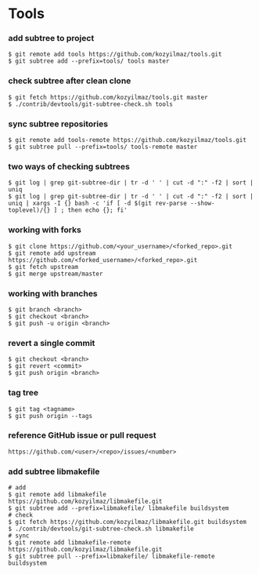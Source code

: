 # Tools

### add subtree to project
```
$ git remote add tools https://github.com/kozyilmaz/tools.git
$ git subtree add --prefix=tools/ tools master
```

### check subtree after clean clone
```
$ git fetch https://github.com/kozyilmaz/tools.git master
$ ./contrib/devtools/git-subtree-check.sh tools
```

### sync subtree repositories
```
$ git remote add tools-remote https://github.com/kozyilmaz/tools.git
$ git subtree pull --prefix=tools/ tools-remote master
```

### two ways of checking subtrees
```
$ git log | grep git-subtree-dir | tr -d ' ' | cut -d ":" -f2 | sort | uniq
$ git log | grep git-subtree-dir | tr -d ' ' | cut -d ":" -f2 | sort | uniq | xargs -I {} bash -c 'if [ -d $(git rev-parse --show-toplevel)/{} ] ; then echo {}; fi'
```

### working with forks
```
$ git clone https://github.com/<your_username>/<forked_repo>.git
$ git remote add upstream https://github.com/<forked_username>/<forked_repo>.git
$ git fetch upstream
$ git merge upstream/master
```

### working with branches
```
$ git branch <branch>
$ git checkout <branch>
$ git push -u origin <branch>
```

### revert a single commit
```
$ git checkout <branch>
$ git revert <commit>
$ git push origin <branch>
```

### tag tree
```
$ git tag <tagname>
$ git push origin --tags
```

### reference GitHub issue or pull request
```
https://github.com/<user>/<repo>/issues/<number>
```

### add subtree libmakefile
```
# add
$ git remote add libmakefile https://github.com/kozyilmaz/libmakefile.git
$ git subtree add --prefix=libmakefile/ libmakefile buildsystem
# check
$ git fetch https://github.com/kozyilmaz/libmakefile.git buildsystem
$ ./contrib/devtools/git-subtree-check.sh libmakefile
# sync
$ git remote add libmakefile-remote https://github.com/kozyilmaz/libmakefile.git
$ git subtree pull --prefix=libmakefile/ libmakefile-remote buildsystem
```
